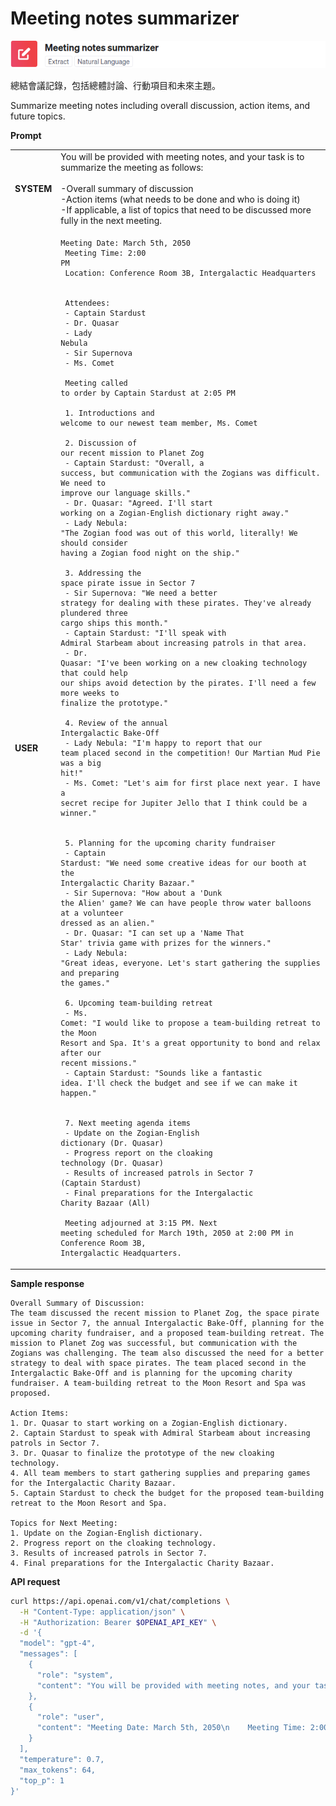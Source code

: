 # Meeting notes summarizer

![](./assets/default-meeting-notes-summarizer.png)

總結會議記錄，包括總體討論、行動項目和未來主題。

Summarize meeting notes including overall discussion, action items, and future topics.

**Prompt**

|||
|-------|------|
|**SYSTEM**|You will be provided with meeting notes, and your task is to summarize the meeting as follows:<br/>    <br/>    -Overall summary of discussion<br/>    -Action items (what needs to be done and who is doing it)<br/>    -If applicable, a list of topics that need to be discussed more fully in the next meeting.|
|**USER**|<pre><code>Meeting Date: March 5th, 2050<br/>    Meeting Time: 2:00 PM<br/>    Location: Conference Room 3B, Intergalactic Headquarters<br/>    <br/>    Attendees:<br/>    - Captain Stardust<br/>    - Dr. Quasar<br/>    - Lady Nebula<br/>    - Sir Supernova<br/>    - Ms. Comet<br/>    <br/>    Meeting called to order by Captain Stardust at 2:05 PM<br/>    <br/>    1. Introductions and welcome to our newest team member, Ms. Comet<br/>    <br/>    2. Discussion of our recent mission to Planet Zog<br/>    - Captain Stardust: "Overall, a success, but communication with the Zogians was difficult. We need to improve our language skills."<br/>    - Dr. Quasar: "Agreed. I'll start working on a Zogian-English dictionary right away."<br/>    - Lady Nebula: "The Zogian food was out of this world, literally! We should consider having a Zogian food night on the ship."<br/>    <br/>    3. Addressing the space pirate issue in Sector 7<br/>    - Sir Supernova: "We need a better strategy for dealing with these pirates. They've already plundered three cargo ships this month."<br/>    - Captain Stardust: "I'll speak with Admiral Starbeam about increasing patrols in that area.<br/>    - Dr. Quasar: "I've been working on a new cloaking technology that could help our ships avoid detection by the pirates. I'll need a few more weeks to finalize the prototype."<br/>    <br/>    4. Review of the annual Intergalactic Bake-Off<br/>    - Lady Nebula: "I'm happy to report that our team placed second in the competition! Our Martian Mud Pie was a big hit!"<br/>    - Ms. Comet: "Let's aim for first place next year. I have a secret recipe for Jupiter Jello that I think could be a winner."<br/>    <br/>    5. Planning for the upcoming charity fundraiser<br/>    - Captain Stardust: "We need some creative ideas for our booth at the Intergalactic Charity Bazaar."<br/>    - Sir Supernova: "How about a 'Dunk the Alien' game? We can have people throw water balloons at a volunteer dressed as an alien."<br/>    - Dr. Quasar: "I can set up a 'Name That Star' trivia game with prizes for the winners."<br/>    - Lady Nebula: "Great ideas, everyone. Let's start gathering the supplies and preparing the games."<br/>    <br/>    6. Upcoming team-building retreat<br/>    - Ms. Comet: "I would like to propose a team-building retreat to the Moon Resort and Spa. It's a great opportunity to bond and relax after our recent missions."<br/>    - Captain Stardust: "Sounds like a fantastic idea. I'll check the budget and see if we can make it happen."<br/>    <br/>    7. Next meeting agenda items<br/>    - Update on the Zogian-English dictionary (Dr. Quasar)<br/>    - Progress report on the cloaking technology (Dr. Quasar)<br/>    - Results of increased patrols in Sector 7 (Captain Stardust)<br/>    - Final preparations for the Intergalactic Charity Bazaar (All)<br/>    <br/>    Meeting adjourned at 3:15 PM. Next meeting scheduled for March 19th, 2050 at 2:00 PM in Conference Room 3B, Intergalactic Headquarters.</code></pre>|

**Sample response**

```
Overall Summary of Discussion:
The team discussed the recent mission to Planet Zog, the space pirate issue in Sector 7, the annual Intergalactic Bake-Off, planning for the upcoming charity fundraiser, and a proposed team-building retreat. The mission to Planet Zog was successful, but communication with the Zogians was challenging. The team also discussed the need for a better strategy to deal with space pirates. The team placed second in the Intergalactic Bake-Off and is planning for the upcoming charity fundraiser. A team-building retreat to the Moon Resort and Spa was proposed.

Action Items:
1. Dr. Quasar to start working on a Zogian-English dictionary.
2. Captain Stardust to speak with Admiral Starbeam about increasing patrols in Sector 7.
3. Dr. Quasar to finalize the prototype of the new cloaking technology.
4. All team members to start gathering supplies and preparing games for the Intergalactic Charity Bazaar.
5. Captain Stardust to check the budget for the proposed team-building retreat to the Moon Resort and Spa.

Topics for Next Meeting:
1. Update on the Zogian-English dictionary.
2. Progress report on the cloaking technology.
3. Results of increased patrols in Sector 7.
4. Final preparations for the Intergalactic Charity Bazaar.
```

**API request**

```bash
curl https://api.openai.com/v1/chat/completions \
  -H "Content-Type: application/json" \
  -H "Authorization: Bearer $OPENAI_API_KEY" \
  -d '{
  "model": "gpt-4",
  "messages": [
    {
      "role": "system",
      "content": "You will be provided with meeting notes, and your task is to summarize the meeting as follows:\n    \n    -Overall summary of discussion\n    -Action items (what needs to be done and who is doing it)\n    -If applicable, a list of topics that need to be discussed more fully in the next meeting."
    },
    {
      "role": "user",
      "content": "Meeting Date: March 5th, 2050\n    Meeting Time: 2:00 PM\n    Location: Conference Room 3B, Intergalactic Headquarters\n    \n    Attendees:\n    - Captain Stardust\n    - Dr. Quasar\n    - Lady Nebula\n    - Sir Supernova\n    - Ms. Comet\n    \n    Meeting called to order by Captain Stardust at 2:05 PM\n    \n    1. Introductions and welcome to our newest team member, Ms. Comet\n    \n    2. Discussion of our recent mission to Planet Zog\n    - Captain Stardust: \"Overall, a success, but communication with the Zogians was difficult. We need to improve our language skills.\"\n    - Dr. Quasar: \"Agreed. I'\''ll start working on a Zogian-English dictionary right away.\"\n    - Lady Nebula: \"The Zogian food was out of this world, literally! We should consider having a Zogian food night on the ship.\"\n    \n    3. Addressing the space pirate issue in Sector 7\n    - Sir Supernova: \"We need a better strategy for dealing with these pirates. They'\''ve already plundered three cargo ships this month.\"\n    - Captain Stardust: \"I'\''ll speak with Admiral Starbeam about increasing patrols in that area.\n    - Dr. Quasar: \"I'\''ve been working on a new cloaking technology that could help our ships avoid detection by the pirates. I'\''ll need a few more weeks to finalize the prototype.\"\n    \n    4. Review of the annual Intergalactic Bake-Off\n    - Lady Nebula: \"I'\''m happy to report that our team placed second in the competition! Our Martian Mud Pie was a big hit!\"\n    - Ms. Comet: \"Let'\''s aim for first place next year. I have a secret recipe for Jupiter Jello that I think could be a winner.\"\n    \n    5. Planning for the upcoming charity fundraiser\n    - Captain Stardust: \"We need some creative ideas for our booth at the Intergalactic Charity Bazaar.\"\n    - Sir Supernova: \"How about a '\''Dunk the Alien'\'' game? We can have people throw water balloons at a volunteer dressed as an alien.\"\n    - Dr. Quasar: \"I can set up a '\''Name That Star'\'' trivia game with prizes for the winners.\"\n    - Lady Nebula: \"Great ideas, everyone. Let'\''s start gathering the supplies and preparing the games.\"\n    \n    6. Upcoming team-building retreat\n    - Ms. Comet: \"I would like to propose a team-building retreat to the Moon Resort and Spa. It'\''s a great opportunity to bond and relax after our recent missions.\"\n    - Captain Stardust: \"Sounds like a fantastic idea. I'\''ll check the budget and see if we can make it happen.\"\n    \n    7. Next meeting agenda items\n    - Update on the Zogian-English dictionary (Dr. Quasar)\n    - Progress report on the cloaking technology (Dr. Quasar)\n    - Results of increased patrols in Sector 7 (Captain Stardust)\n    - Final preparations for the Intergalactic Charity Bazaar (All)\n    \n    Meeting adjourned at 3:15 PM. Next meeting scheduled for March 19th, 2050 at 2:00 PM in Conference Room 3B, Intergalactic Headquarters."
    }
  ],
  "temperature": 0.7,
  "max_tokens": 64,
  "top_p": 1
}'
```
